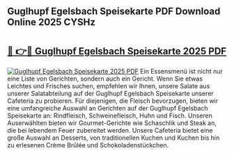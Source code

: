 ## Guglhupf Egelsbach Speisekarte PDF Download Online 2025 CYSHz

# <h2><a href="http://gccevo.nevu.top/?p=Guglhupf+Egelsbach+Speisekarte">🔗 👉🔴 Guglhupf Egelsbach Speisekarte 2025 PDF</a></h2>

[![Guglhupf Egelsbach Speisekarte 2025 PDF](https://i.imgur.com/dBaPXMq.png)](http://gccevo.nevu.top/?p=Guglhupf+Egelsbach+Speisekarte)
Ein Essensmenü ist nicht nur eine Liste von Gerichten, sondern auch ein Gericht. Wenn Sie etwas Leichtes und Frisches suchen, empfehlen wir Ihnen, unsere Salate aus unserer Salatabteilung auf der Guglhupf Egelsbach Speisekarte unserer Cafeteria zu probieren. Für diejenigen, die Fleisch bevorzugen, bieten wir eine umfangreiche Auswahl an Gerichten auf der Guglhupf Egelsbach Speisekarte an: Rindfleisch, Schweinefleisch, Huhn und Fisch. Unseren Auserwählten bieten wir Gourmet-Gerichte wie Schaschlik und Steak an, die bei lebendem Feuer zubereitet werden. Unsere Cafeteria bietet eine große Auswahl an Desserts, von traditionellen Kuchen und Kuchen bis hin zu erlesenen Crème Brûlée und Schokoladenstückchen.
